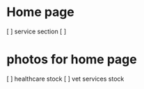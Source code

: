 

# Home page
[ ] service section
[ ] 

# photos for home page
[ ] healthcare stock
[ ] vet services stock

